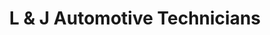 ---
title: "L & J Automotive Technicians"
url: /laverton/l-und-j-automotive-technicians/
shop: Autowerkstatt
---